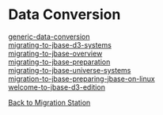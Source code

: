 # Data Conversion  

<PageHeader />

[generic-data-conversion](./generic-data-conversion/README.md)  
[migrating-to-jbase-d3-systems](./migrating-to-jbase-d3-systems/README.md)  
[migrating-to-jbase-overview](./migrating-to-jbase-overview/README.md)  
[migrating-to-jbase-preparation](./migrating-to-jbase-preparation/README.md)  
[migrating-to-jbase-universe-systems](./migrating-to-jbase-universe-systems/README.md)  
[migration-to-jbase-preparing-jbase-on-linux](./migration-to-jbase-preparing-jbase-on-linux/README.md)  
[welcome-to-jbase-d3-edition](./welcome-to-jbase-d3-edition)  

[Back to Migration Station](./../../README.md)

<PageFooter />
